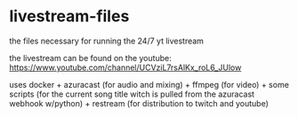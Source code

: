 # livestream-files
the files necessary for running the 24/7 yt livestream 

the livestream can be found on the youtube: https://www.youtube.com/channel/UCVziL7rsAlKx_roL6_JUlow

uses docker + azuracast (for audio and mixing) + ffmpeg (for video) + some scripts (for the current song title witch is pulled from the azuracast webhook w/python) + restream (for distribution to twitch and youtube)
